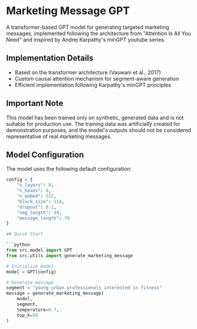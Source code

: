 # Marketing Message GPT

A transformer-based GPT model for generating targeted marketing messages, implemented
following the architecture from "Attention Is All You Need" and inspired by 
Andrej Karpathy's minGPT youtube series.

## Implementation Details

- Based on the transformer architecture (Vaswani et al., 2017)
- Custom causal attention mechanism for segment-aware generation
- Efficient implementation following Karpathy's minGPT principles

## Important Note

This model has been trained only on synthetic, generated data and is not suitable for production use. The training data was artificially created for demonstration purposes, and the model's outputs should not be considered representative of real marketing messages.


## Model Configuration

The model uses the following default configuration:
```python
config = {
    "n_layers": 8,
    "n_heads": 8,
    "n_embed": 512,
    "block_size": 114,
    "dropout": 0.1,
    "seg_length": 44,
    "message_length": 70
}

## Quick Start

```python
from src.model import GPT
from src.utils import generate_marketing_message

# Initialise model
model = GPT(config)

# Generate message
segment = "young urban professionals interested in fitness"
message = generate_marketing_message(
    model,
    segment,
    temperature=0.7,
    top_k=50
)
